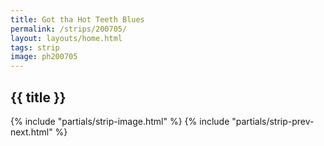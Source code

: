 ```yaml
---
title: Got tha Hot Teeth Blues
permalink: /strips/200705/
layout: layouts/home.html
tags: strip
image: ph200705
---
```


## {{ title }}
{% include "partials/strip-image.html" %}
{% include "partials/strip-prev-next.html" %}